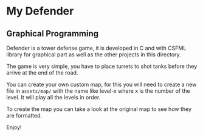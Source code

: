 # My Defender

## Graphical Programming

Defender is a tower defense game, it is developed in C and with CSFML library for graphical part as well as the other projects in this directory.

The game is very simple, you have to place turrets to shot tanks before they arrive at the end of the road.

You can create your own custom map, for this you will need to create a new file in `assets/map/` with the name like level-x where x is the number of the level. It will play all the levels in order.

To create the map you can take a look at the original map to see how they are formatted.

Enjoy!